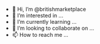- 👋 Hi, I’m @britishmarketplace
- 👀 I’m interested in ...
- 🌱 I’m currently learning ...
- 💞️ I’m looking to collaborate on ...
- 📫 How to reach me ...

<!---
britishmarketplace/britishmarketplace is a ✨ special ✨ repository because its `README.md` (this file) appears on your GitHub profile.
You can click the Preview link to take a look at your changes.
--->
